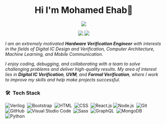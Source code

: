 <h1 align= "center"> Hi I'm Mohamed Ehab👋 </h1>

<p align="center">
  <a href="https://github.com/DenverCoder1/readme-typing-svg"><img src="https://readme-typing-svg.herokuapp.com/?lines=Hardware%20Verification%20Engineer&font=Fira%20Code&center=true&width=440&height=45&color=f75c7e&vCenter=true&size=22"></a>
</p> 

<p align="center">
    <a href= "https://www.linkedin.com/in/mohamed-ehab13/"><img src="https://img.shields.io/badge/linkedin-%230177B5?style=flat&logo=linkedin&logoColor=white"∠></a>
    <a href= "mailto:a.mohamedehab1003@gmail.com"><img src="https://img.shields.io/badge/gmail-%231FA1F1?style=flat&logo=gmail&logoColor=white"∠></a>
 </p>	


*I am an extremely motivated **Hardware Verification Engineer** with interests in the fields of *Digital IC Design and Verification, Computer Architecture, Machine Learning, and Mobile Communication**. 

*I enjoy coding, debugging, and collaborating with a team to solve challenging problems and deliver high-quality results.*
*My area of interest lies in **Digital IC Verification**, **UVM**, and **Formal Verification**, where I work to improve my skills and help make projects successful.*

### 🛠 &nbsp;Tech Stack
![Verilog](https://img.shields.io/badge/-Verilog-05122A?style=flat&logo=verilog)&nbsp;
![Bootstrap](https://img.shields.io/badge/-Bootstrap-05122A?style=flat&logo=bootstrap&logoColor=563D7C)&nbsp;
![HTML](https://img.shields.io/badge/-HTML-05122A?style=flat&logo=HTML5)&nbsp;
![CSS](https://img.shields.io/badge/-CSS-05122A?style=flat&logo=CSS3&logoColor=1572B6)&nbsp;
![React.js](https://img.shields.io/badge/-React-05122A?style=flat&logo=react)
![Node.js](https://img.shields.io/badge/-Node.js-05122A?style=flat&logo=node.js&logoColor=339933)&nbsp;
![Git](https://img.shields.io/badge/-Git-05122A?style=flat&logo=git)&nbsp;
![GitHub](https://img.shields.io/badge/-GitHub-05122A?style=flat&logo=github)&nbsp;
![Visual Studio Code](https://img.shields.io/badge/-Visual%20Studio%20Code-05122A?style=flat&logo=visual-studio-code&logoColor=007ACC)&nbsp;
![Sass](https://img.shields.io/badge/-Sass-05122A?style=flat&logo=sass)&nbsp;
![GraphQL](https://img.shields.io/badge/-GraphQL-05122A?style=flat&logo=GraphQL)&nbsp;
![MongoDB](https://img.shields.io/badge/-MongoDB-05122A?style=flat&logo=MongoDB)&nbsp;
![Python](https://img.shields.io/badge/-Python%20-05122A?style=flat&logo=python)&nbsp;
<!--
<!--
**MohamedEhab13/MohamedEhab13** is a ✨ _special_ ✨ repository because its `README.md` (this file) appears on your GitHub profile.

Here are some ideas to get you started:

- 🔭 I’m currently working on ...
- 🌱 I’m currently learning ...
- 👯 I’m looking to collaborate on ...
- 🤔 I’m looking for help with ...
- 💬 Ask me about ...
- 📫 How to reach me: ...
- 😄 Pronouns: ...
- ⚡ Fun fact: ...
-->
